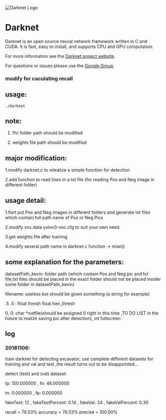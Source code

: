 ![Darknet Logo](http://pjreddie.com/media/files/darknet-black-small.png)

# Darknet #
Darknet is an open source neural network framework written in C and CUDA. It is fast, easy to install, and supports CPU and GPU computation.

For more information see the [Darknet project website](http://pjreddie.com/darknet).

For questions or issues please use the [Google Group](https://groups.google.com/forum/#!forum/darknet).

### modify for caculating recall
## usage:

	./darknet

## note: 

1. Pic folder path should be modified

2. weights file path should be modified

## major modification:

1.modify darknet.c to relealize a simple function for detection

2.add function to read lines in a txt file (for reading Pos and Neg image in different folder)

## usage detail:

1.fisrt put Pos and Neg images in different folders and generate txt files which contain full path name of Pos or Neg Pics

2.modify voc.data yolov3-voc.cfg to suit your own need

3.get weights file after training

4.modify several path name in darknet.c function -> mian()

## some explanation for the parameters:

datasetPath_kevin: folder path (which contain Pos and Neg pic and txt file,txt files should be placed in the exact folder should not be placed insider some folder in datasetPath_kevin)

filename: useless but should be given something (a string for example)

.5 .5 : float thresh  float hier_thresh

0, 0: char *outfile(should be assigned 0 right in this time ,TO DO LIST in the future to realize saving pic after detection), int fullscreen

## log

### 20181106:

train darknet for detecting excavator, use complete different datasets for training and val and test ,the result turns out to be disappointed...

detect (test) and (val) dataset:

tp: 150.000000 , fn: 46.000000

tn: 0.000000 , fp: 0.000000 

fakeTest: 12 , fakeTestPercent: 0.14 , fakeVal: 34 , fakeValPercent: 0.30

recall = 76.53%  accuracy = 76.53%  precise = 100.00%



